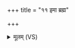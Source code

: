+++
title = "११ इमा ब्रह्म"

+++
<details><summary>मूलम् (VS)</summary>

इ॒मा ब्रह्म॑ बृ॒हद्दि॑वः कृणव॒दिन्द्रा॑य शू॒षम॑ग्नि॒यः स्व॒र्षाः। म॒हो गो॒त्रस्य॑ क्षयति स्व॒राजा॒ तुर॑श्चि॒द्विश्व॑मर्णव॒त्तप॑स्वान् ॥
</details>